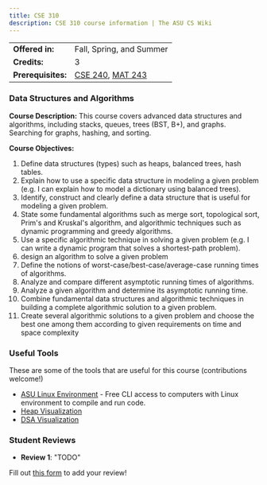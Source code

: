 ```yaml
---
title: CSE 310
description: CSE 310 course information | The ASU CS Wiki
---
```


|  |  |
|-----------|---------|
| **Offered in:** | Fall, Spring, and Summer |
| **Credits:** | 3 |
| **Prerequisites:** | [CSE 240](/courses/cse-240), [MAT 243](/courses/mat-243) |


### Data Structures and Algorithms

**Course Description:** This course covers advanced data structures and algorithms, including stacks, queues, trees (BST, B+), and graphs. Searching for graphs, hashing, and sorting.

**Course Objectives:**
1. Define data structures (types) such as heaps, balanced trees, hash tables.
2. Explain how to use a specific data structure in modeling a given problem (e.g. I can explain how to
model a dictionary using balanced trees).
3. Identify, construct and clearly define a data structure that is useful for modeling a given problem.
4. State some fundamental algorithms such as merge sort, topological sort, Prim's and Kruskal's algorithm,
and algorithmic techniques such as dynamic programming and greedy algorithms.
5. Use a specific algorithmic technique in solving a given problem (e.g. I can write a dynamic program that
solves a shortest-path problem).
6. design an algorithm to solve a given problem
7. Define the notions of worst-case/best-case/average-case running times of algorithms.
8. Analyze and compare different asymptotic running times of algorithms.
9. Analyze a given algorithm and determine its asymptotic running time.
10. Combine fundamental data structures and algorithmic techniques in building a complete algorithmic
solution to a given problem.
11. Create several algorithmic solutions to a given problem and choose the best one among them according
to given requirements on time and space complexity

### Useful Tools
These are some of the tools that are useful for this course (contributions welcome!)
- [ASU Linux Environment](https://fpsluozi.github.io/Linux-Setup/) - Free CLI access to computers with Linux environment to compile and run code.
- [Heap Visualization](https://www.cs.usfca.edu/~galles/visualization/Heap.html)
- [DSA Visualization](https://www.cs.usfca.edu/~galles/visualization/Algorithms.html)

### Student Reviews

- **Review 1**: "TODO"

Fill out [this form](https://asusoda.notion.site/24447e6424688029a425ed9c535c44cf?pvs=105) to add your review!
